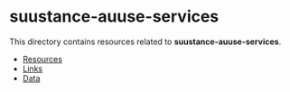 # suustance-auuse-services

This directory contains resources related to **suustance-auuse-services**.

- [Resources](./)
- [Links](./links)
- [Data](./data)

